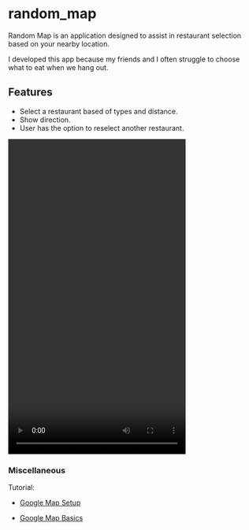 # random_map
Random Map is an application designed to assist in restaurant selection based on your nearby location. 

I developed this app because my friends and I often struggle to choose what to eat when we hang out.

## Features
- Select a restaurant based of types and distance.
- Show direction.
- User has the option to reselect another restaurant.

<video width="360" height="640" controls>
  <source src="screenshots/video.mp4" type="video/mp4">
</video>

### Miscellaneous
Tutorial:

- [Google Map Setup](https://www.youtube.com/watch?v=LnZyorDeLmQ)

- [Google Map Basics](https://www.youtube.com/watch?v=M7cOmiSly3Q)
